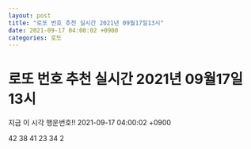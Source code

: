 ```yaml
---
layout: post
title: "로또 번호 추천 실시간 2021년 09월17일13시"
date: 2021-09-17 04:00:02 +0900
categories: 로또
---
```


# 로또 번호 추천 실시간 2021년 09월17일13시

지금 이 시각 행운번호!! 2021-09-17 04:00:02 +0900

 42  38  41  23  34  2 

